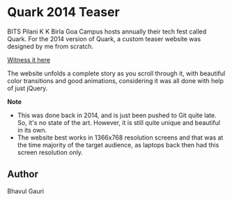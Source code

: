 # Quark 2014 Teaser

BITS Pilani K K Birla Goa Campus hosts annually their tech fest called Quark. For the 2014 version of Quark, a custom teaser website was designed by me from scratch. 

[Witness it here](https://bhavul.github.io/quark-2014-teaser/)

The website unfolds a complete story as you scroll through it, with beautiful color transitions and good animations, considering it was all done with help of just jQuery. 



**Note**  

* This was done back in 2014, and is just been pushed to Git quite late. So, it's no state of the art. However, it is still quite unique and beautiful in its own.
* The website best works in 1366x768 resolution screens and that was at the time majority of the target audience, as laptops back then had this screen resolution only.


## Author
Bhavul Gauri 
